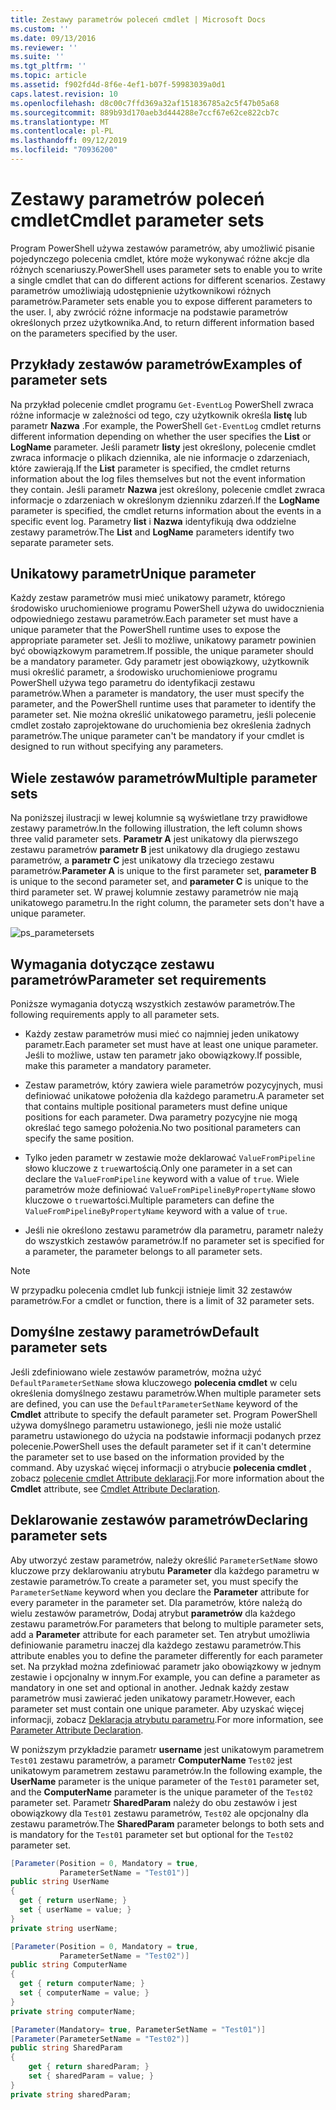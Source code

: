 ```yaml
---
title: Zestawy parametrów poleceń cmdlet | Microsoft Docs
ms.custom: ''
ms.date: 09/13/2016
ms.reviewer: ''
ms.suite: ''
ms.tgt_pltfrm: ''
ms.topic: article
ms.assetid: f902fd4d-8f6e-4ef1-b07f-59983039a0d1
caps.latest.revision: 10
ms.openlocfilehash: d8c00c7ffd369a32af151836785a2c5f47b05a68
ms.sourcegitcommit: 889b93d170aeb3d444288e7ccf67e62ce822cb7c
ms.translationtype: MT
ms.contentlocale: pl-PL
ms.lasthandoff: 09/12/2019
ms.locfileid: "70936200"
---
```

# <a name="cmdlet-parameter-sets"></a><span data-ttu-id="57bb1-102">Zestawy parametrów poleceń cmdlet</span><span class="sxs-lookup"><span data-stu-id="57bb1-102">Cmdlet parameter sets</span></span>

<span data-ttu-id="57bb1-103">Program PowerShell używa zestawów parametrów, aby umożliwić pisanie pojedynczego polecenia cmdlet, które może wykonywać różne akcje dla różnych scenariuszy.</span><span class="sxs-lookup"><span data-stu-id="57bb1-103">PowerShell uses parameter sets to enable you to write a single cmdlet that can do different actions for different scenarios.</span></span> <span data-ttu-id="57bb1-104">Zestawy parametrów umożliwiają udostępnienie użytkownikowi różnych parametrów.</span><span class="sxs-lookup"><span data-stu-id="57bb1-104">Parameter sets enable you to expose different parameters to the user.</span></span> <span data-ttu-id="57bb1-105">I, aby zwrócić różne informacje na podstawie parametrów określonych przez użytkownika.</span><span class="sxs-lookup"><span data-stu-id="57bb1-105">And, to return different information based on the parameters specified by the user.</span></span>

## <a name="examples-of-parameter-sets"></a><span data-ttu-id="57bb1-106">Przykłady zestawów parametrów</span><span class="sxs-lookup"><span data-stu-id="57bb1-106">Examples of parameter sets</span></span>

<span data-ttu-id="57bb1-107">Na przykład polecenie cmdlet programu `Get-EventLog` PowerShell zwraca różne informacje w zależności od tego, czy użytkownik określa **listę** lub parametr **Nazwa** .</span><span class="sxs-lookup"><span data-stu-id="57bb1-107">For example, the PowerShell `Get-EventLog` cmdlet returns different information depending on whether the user specifies the **List** or **LogName** parameter.</span></span> <span data-ttu-id="57bb1-108">Jeśli parametr **listy** jest określony, polecenie cmdlet zwraca informacje o plikach dziennika, ale nie informacje o zdarzeniach, które zawierają.</span><span class="sxs-lookup"><span data-stu-id="57bb1-108">If the **List** parameter is specified, the cmdlet returns information about the log files themselves but not the event information they contain.</span></span> <span data-ttu-id="57bb1-109">Jeśli parametr **Nazwa** jest określony, polecenie cmdlet zwraca informacje o zdarzeniach w określonym dzienniku zdarzeń.</span><span class="sxs-lookup"><span data-stu-id="57bb1-109">If the **LogName** parameter is specified, the cmdlet returns information about the events in a specific event log.</span></span> <span data-ttu-id="57bb1-110">Parametry **list** i **Nazwa** identyfikują dwa oddzielne zestawy parametrów.</span><span class="sxs-lookup"><span data-stu-id="57bb1-110">The **List** and **LogName** parameters identify two separate parameter sets.</span></span>

## <a name="unique-parameter"></a><span data-ttu-id="57bb1-111">Unikatowy parametr</span><span class="sxs-lookup"><span data-stu-id="57bb1-111">Unique parameter</span></span>

<span data-ttu-id="57bb1-112">Każdy zestaw parametrów musi mieć unikatowy parametr, którego środowisko uruchomieniowe programu PowerShell używa do uwidocznienia odpowiedniego zestawu parametrów.</span><span class="sxs-lookup"><span data-stu-id="57bb1-112">Each parameter set must have a unique parameter that the PowerShell runtime uses to expose the appropriate parameter set.</span></span> <span data-ttu-id="57bb1-113">Jeśli to możliwe, unikatowy parametr powinien być obowiązkowym parametrem.</span><span class="sxs-lookup"><span data-stu-id="57bb1-113">If possible, the unique parameter should be a mandatory parameter.</span></span> <span data-ttu-id="57bb1-114">Gdy parametr jest obowiązkowy, użytkownik musi określić parametr, a środowisko uruchomieniowe programu PowerShell używa tego parametru do identyfikacji zestawu parametrów.</span><span class="sxs-lookup"><span data-stu-id="57bb1-114">When a parameter is mandatory, the user must specify the parameter, and the PowerShell runtime uses that parameter to identify the parameter set.</span></span> <span data-ttu-id="57bb1-115">Nie można określić unikatowego parametru, jeśli polecenie cmdlet zostało zaprojektowane do uruchomienia bez określenia żadnych parametrów.</span><span class="sxs-lookup"><span data-stu-id="57bb1-115">The unique parameter can't be mandatory if your cmdlet is designed to run without specifying any parameters.</span></span>

## <a name="multiple-parameter-sets"></a><span data-ttu-id="57bb1-116">Wiele zestawów parametrów</span><span class="sxs-lookup"><span data-stu-id="57bb1-116">Multiple parameter sets</span></span>

<span data-ttu-id="57bb1-117">Na poniższej ilustracji w lewej kolumnie są wyświetlane trzy prawidłowe zestawy parametrów.</span><span class="sxs-lookup"><span data-stu-id="57bb1-117">In the following illustration, the left column shows three valid parameter sets.</span></span> <span data-ttu-id="57bb1-118">**Parametr A** jest unikatowy dla pierwszego zestawu parametrów **parametr B** jest unikatowy dla drugiego zestawu parametrów, a **parametr C** jest unikatowy dla trzeciego zestawu parametrów.</span><span class="sxs-lookup"><span data-stu-id="57bb1-118">**Parameter A** is unique to the first parameter set, **parameter B** is unique to the second parameter set, and **parameter C** is unique to the third parameter set.</span></span> <span data-ttu-id="57bb1-119">W prawej kolumnie zestawy parametrów nie mają unikatowego parametru.</span><span class="sxs-lookup"><span data-stu-id="57bb1-119">In the right column, the parameter sets don't have a unique parameter.</span></span>

![ps_parametersets](../media/ps-parametersets.gif)

## <a name="parameter-set-requirements"></a><span data-ttu-id="57bb1-121">Wymagania dotyczące zestawu parametrów</span><span class="sxs-lookup"><span data-stu-id="57bb1-121">Parameter set requirements</span></span>

<span data-ttu-id="57bb1-122">Poniższe wymagania dotyczą wszystkich zestawów parametrów.</span><span class="sxs-lookup"><span data-stu-id="57bb1-122">The following requirements apply to all parameter sets.</span></span>

- <span data-ttu-id="57bb1-123">Każdy zestaw parametrów musi mieć co najmniej jeden unikatowy parametr.</span><span class="sxs-lookup"><span data-stu-id="57bb1-123">Each parameter set must have at least one unique parameter.</span></span> <span data-ttu-id="57bb1-124">Jeśli to możliwe, ustaw ten parametr jako obowiązkowy.</span><span class="sxs-lookup"><span data-stu-id="57bb1-124">If possible, make this parameter a mandatory parameter.</span></span>

- <span data-ttu-id="57bb1-125">Zestaw parametrów, który zawiera wiele parametrów pozycyjnych, musi definiować unikatowe położenia dla każdego parametru.</span><span class="sxs-lookup"><span data-stu-id="57bb1-125">A parameter set that contains multiple positional parameters must define unique positions for each parameter.</span></span> <span data-ttu-id="57bb1-126">Dwa parametry pozycyjne nie mogą określać tego samego położenia.</span><span class="sxs-lookup"><span data-stu-id="57bb1-126">No two positional parameters can specify the same position.</span></span>

- <span data-ttu-id="57bb1-127">Tylko jeden parametr w zestawie może deklarować `ValueFromPipeline` słowo kluczowe z `true`wartością.</span><span class="sxs-lookup"><span data-stu-id="57bb1-127">Only one parameter in a set can declare the `ValueFromPipeline` keyword with a value of `true`.</span></span>
  <span data-ttu-id="57bb1-128">Wiele parametrów może definiować `ValueFromPipelineByPropertyName` słowo kluczowe o `true`wartości.</span><span class="sxs-lookup"><span data-stu-id="57bb1-128">Multiple parameters can define the `ValueFromPipelineByPropertyName` keyword with a value of `true`.</span></span>

- <span data-ttu-id="57bb1-129">Jeśli nie określono zestawu parametrów dla parametru, parametr należy do wszystkich zestawów parametrów.</span><span class="sxs-lookup"><span data-stu-id="57bb1-129">If no parameter set is specified for a parameter, the parameter belongs to all parameter sets.</span></span>

> [!NOTE]
> <span data-ttu-id="57bb1-130">W przypadku polecenia cmdlet lub funkcji istnieje limit 32 zestawów parametrów.</span><span class="sxs-lookup"><span data-stu-id="57bb1-130">For a cmdlet or function, there is a limit of 32 parameter sets.</span></span>

## <a name="default-parameter-sets"></a><span data-ttu-id="57bb1-131">Domyślne zestawy parametrów</span><span class="sxs-lookup"><span data-stu-id="57bb1-131">Default parameter sets</span></span>

<span data-ttu-id="57bb1-132">Jeśli zdefiniowano wiele zestawów parametrów, można użyć `DefaultParameterSetName` słowa kluczowego **polecenia cmdlet** w celu określenia domyślnego zestawu parametrów.</span><span class="sxs-lookup"><span data-stu-id="57bb1-132">When multiple parameter sets are defined, you can use the `DefaultParameterSetName` keyword of the **Cmdlet** attribute to specify the default parameter set.</span></span> <span data-ttu-id="57bb1-133">Program PowerShell używa domyślnego parametru ustawionego, jeśli nie może ustalić parametru ustawionego do użycia na podstawie informacji podanych przez polecenie.</span><span class="sxs-lookup"><span data-stu-id="57bb1-133">PowerShell uses the default parameter set if it can't determine the parameter set to use based on the information provided by the command.</span></span> <span data-ttu-id="57bb1-134">Aby uzyskać więcej informacji o atrybucie **polecenia cmdlet** , zobacz [polecenie cmdlet Attribute deklaracji](./cmdlet-attribute-declaration.md).</span><span class="sxs-lookup"><span data-stu-id="57bb1-134">For more information about the **Cmdlet** attribute, see [Cmdlet Attribute Declaration](./cmdlet-attribute-declaration.md).</span></span>

## <a name="declaring-parameter-sets"></a><span data-ttu-id="57bb1-135">Deklarowanie zestawów parametrów</span><span class="sxs-lookup"><span data-stu-id="57bb1-135">Declaring parameter sets</span></span>

<span data-ttu-id="57bb1-136">Aby utworzyć zestaw parametrów, należy określić `ParameterSetName` słowo kluczowe przy deklarowaniu atrybutu **Parameter** dla każdego parametru w zestawie parametrów.</span><span class="sxs-lookup"><span data-stu-id="57bb1-136">To create a parameter set, you must specify the `ParameterSetName` keyword when you declare the **Parameter** attribute for every parameter in the parameter set.</span></span> <span data-ttu-id="57bb1-137">Dla parametrów, które należą do wielu zestawów parametrów, Dodaj atrybut **parametrów** dla każdego zestawu parametrów.</span><span class="sxs-lookup"><span data-stu-id="57bb1-137">For parameters that belong to multiple parameter sets, add a **Parameter** attribute for each parameter set.</span></span> <span data-ttu-id="57bb1-138">Ten atrybut umożliwia definiowanie parametru inaczej dla każdego zestawu parametrów.</span><span class="sxs-lookup"><span data-stu-id="57bb1-138">This attribute enables you to define the parameter differently for each parameter set.</span></span> <span data-ttu-id="57bb1-139">Na przykład można zdefiniować parametr jako obowiązkowy w jednym zestawie i opcjonalny w innym.</span><span class="sxs-lookup"><span data-stu-id="57bb1-139">For example, you can define a parameter as mandatory in one set and optional in another.</span></span> <span data-ttu-id="57bb1-140">Jednak każdy zestaw parametrów musi zawierać jeden unikatowy parametr.</span><span class="sxs-lookup"><span data-stu-id="57bb1-140">However, each parameter set must contain one unique parameter.</span></span> <span data-ttu-id="57bb1-141">Aby uzyskać więcej informacji, zobacz [Deklaracja atrybutu parametru](parameter-attribute-declaration.md).</span><span class="sxs-lookup"><span data-stu-id="57bb1-141">For more information, see [Parameter Attribute Declaration](parameter-attribute-declaration.md).</span></span>

<span data-ttu-id="57bb1-142">W poniższym przykładzie parametr **username** jest unikatowym parametrem `Test01` zestawu parametrów, a parametr **ComputerName** `Test02` jest unikatowym parametrem zestawu parametrów.</span><span class="sxs-lookup"><span data-stu-id="57bb1-142">In the following example, the **UserName** parameter is the unique parameter of the `Test01` parameter set, and the **ComputerName** parameter is the unique parameter of the `Test02` parameter set.</span></span> <span data-ttu-id="57bb1-143">Parametr **SharedParam** należy do obu zestawów i jest obowiązkowy dla `Test01` zestawu parametrów, `Test02` ale opcjonalny dla zestawu parametrów.</span><span class="sxs-lookup"><span data-stu-id="57bb1-143">The **SharedParam** parameter belongs to both sets and is mandatory for the `Test01` parameter set but optional for the `Test02` parameter set.</span></span>

```csharp
[Parameter(Position = 0, Mandatory = true,
           ParameterSetName = "Test01")]
public string UserName
{
  get { return userName; }
  set { userName = value; }
}
private string userName;

[Parameter(Position = 0, Mandatory = true,
           ParameterSetName = "Test02")]
public string ComputerName
{
  get { return computerName; }
  set { computerName = value; }
}
private string computerName;

[Parameter(Mandatory= true, ParameterSetName = "Test01")]
[Parameter(ParameterSetName = "Test02")]
public string SharedParam
{
    get { return sharedParam; }
    set { sharedParam = value; }
}
private string sharedParam;
```
